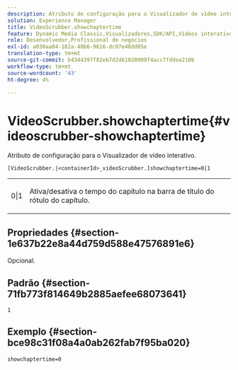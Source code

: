 ```yaml
---
description: Atributo de configuração para o Visualizador de vídeo interativo.
solution: Experience Manager
title: VideoScrubber.showchaptertime
feature: Dynamic Media Classic,Visualizadores,SDK/API,Vídeos interativos
role: Desenvolvedor,Profissional de negócios
exl-id: a030aa84-182a-48b6-9616-dc07e48dd05e
translation-type: tm+mt
source-git-commit: b4344397f82eb7d2d61020909f4acc7fddea210b
workflow-type: tm+mt
source-wordcount: '43'
ht-degree: 4%

---
```


# VideoScrubber.showchaptertime{#videoscrubber-showchaptertime}

Atributo de configuração para o Visualizador de vídeo interativo.

`[VideoScrubber.|<containerId>_videoScrubber.]showchaptertime=0|1`

<table id="table_441553CD34C94A58A9D7CBF772DEDDB6"> 
 <tbody> 
  <tr> 
   <td colname="col1"> <p> <span class="codeph"> 0|1</span> </p> </td> 
   <td colname="col2"> <p> Ativa/desativa o tempo do capítulo na barra de título do rótulo do capítulo. </p> </td> 
  </tr> 
 </tbody> 
</table>

## Propriedades {#section-1e637b22e8a44d759d588e47576891e6}

Opcional.

## Padrão {#section-71fb773f814649b2885aefee68073641}

`1`

## Exemplo {#section-bce98c31f08a4a0ab262fab7f95ba020}

```
showchaptertime=0
```
